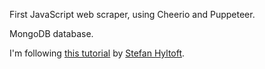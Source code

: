 First JavaScript web scraper, using Cheerio and Puppeteer. 

MongoDB database.

I'm following [this tutorial](https://www.udemy.com/course/web-scraping-in-nodejs/) by [Stefan Hyltoft](https://github.com/Hyllesen).